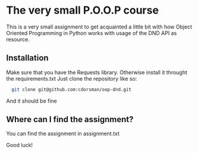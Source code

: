 
# The very small P.O.O.P course

This is a very small assignment to get acquainted a little bit with how Object Oriented Programming in Python works 
with usage of the DND API as resource.




## Installation

Make sure that you have the Requests library. Otherwise install it throught the requirements.txt
Just clone the repository like so:  

```bash
  git clone git@github.com:cdorsman/oop-dnd.git
```

And it should be fine
    
## Where can I find the assignment? 
You can find the assignment in assignment.txt

Good luck!
